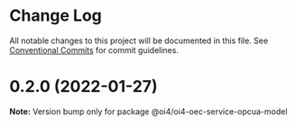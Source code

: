 # Change Log

All notable changes to this project will be documented in this file.
See [Conventional Commits](https://conventionalcommits.org) for commit guidelines.

# 0.2.0 (2022-01-27)

**Note:** Version bump only for package @oi4/oi4-oec-service-opcua-model
